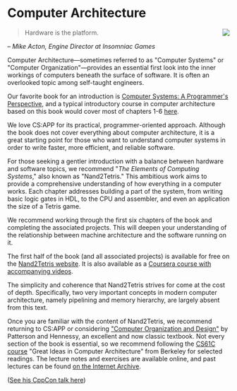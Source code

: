 # Computer Architecture

<img align="right" wedith="500" src="![csapp](https://github.com/user-attachments/assets/ed9d5db6-88c2-4b33-817f-077ca2b2f4f5)">

> Hardware is the platform.

_– Mike Acton, Engine Director at Insomniac Games_

Computer Architecture—sometimes referred to as "Computer Systems" or "Computer Organization"—provides an essential first look into the inner workings of computers beneath the surface of software. It is often an overlooked topic among self-taught engineers.

Our favorite book for an introduction is [Computer Systems: A Programmer's Perspective](http://csapp.cs.cmu.edu/3e/home.html), and a typical introductory course in computer architecture based on this book would cover most of chapters 1-6 [here](http://csapp.cs.cmu.edu/3e/courses.html).

We love CS:APP for its practical, programmer-oriented approach. Although the book does not cover everything about computer architecture, it is a great starting point for those who want to understand computer systems in order to write faster, more efficient, and reliable software.

For those seeking a gentler introduction with a balance between hardware and software topics, we recommend "_The Elements of Computing Systems_," also known as "Nand2Tetris." This ambitious work aims to provide a comprehensive understanding of how everything in a computer works. Each chapter addresses building a part of the system, from writing basic logic gates in HDL, to the CPU and assembler, and even an application the size of a Tetris game.

We recommend working through the first six chapters of the book and completing the associated projects. This will deepen your understanding of the relationship between machine architecture and the software running on it.

The first half of the book (and all associated projects) is available for free on the [Nand2Tetris website](https://www.nand2tetris.org/). It is also available as a [Coursera course with accompanying videos](https://www.coursera.org/learn/build-a-computer).

The simplicity and coherence that Nand2Tetris strives for come at the cost of depth. Specifically, two very important concepts in modern computer architecture, namely pipelining and memory hierarchy, are largely absent from this text.

Once you are familiar with the content of Nand2Tetris, we recommend returning to CS:APP or considering ["Computer Organization and Design"](https://www.amazon.com/Computer-Organization-Design-Fifth-Architecture/dp/0124077269?pldnSite=1) by Patterson and Hennessy, an excellent and now classic textbook. Not every section of the book is essential, so we recommend following the [CS61C course](https://inst.eecs.berkeley.edu/~cs61c/sp15/) "Great Ideas in Computer Architecture" from Berkeley for selected readings. The lecture notes and exercises are available online, and past lectures can be found [on the Internet Archive](https://archive.org/details/ucberkeley-webcast-PL-XXv-cvA_iCl2-D-FS5mk0jFF6cYSJs_).

([See his CppCon talk here](https://www.youtube.com/watch?v=rX0ItVEVjHc))
